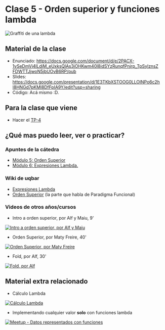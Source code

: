 # Clase 5 - Orden superior y funciones lambda

![Graffiti de una lambda](https://combineoverwiki.net/images/thumb/9/92/Lambdaspray_2a.png/250px-Lambdaspray_2a.png)

## Material de la clase

- Enunciado: https://docs.google.com/document/d/e/2PACX-1vSeDmVj4ILdjM_eUxksQlAs3iOHKwm40l8idSYzRunqfPnjrp_TpSylznsZFDWTTJjwoN5jbUOvB6RP/pub
- Slides: https://docs.google.com/presentation/d/1E3TKbXSTOOG0LLOINPo6c2hI8HNGd7pKMI8DfFpIA9Y/edit?usp=sharing
- Código: Acá mismo :D.

## Para la clase que viene

- Hacer el [TP-4](https://classroom.github.com/a/2bcvzI3q)

## ¿Qué mas puedo leer, ver o practicar?

### Apuntes de la cátedra

- [Módulo 5: Orden Superior](https://drive.google.com/open?id=1Rzsp5A46R_WdC-NJ6_SKrUrtZ6LmR5A52BazE9XPLIc)
- [Módulo 6: Expresiones Lambda.](https://drive.google.com/open?id=1LKVaZHuJqxf2FcOK17vZjxq0CTT4sohqSsfhWmhQ6ks)

### Wiki de uqbar

- [Expresiones Lambda](https://wiki.uqbar.org/wiki/articles/expresiones-lambda.html)
- [Orden Superior](https://wiki.uqbar.org/wiki/articles/orden-superior.html) (la parte que habla de Paradigma Funcional)

### Videos de otros años/cursos

- Intro a orden superior, por Alf y Maiu, 9'

[![Intro a orden superior, por Alf y Maiu](https://img.youtube.com/vi/mSJdiZ-0pXk/0.jpg)](https://youtu.be/mSJdiZ-0pXk "Intro a orden superior, por Alf y Maiu")

- Orden Superior, por Maty Freire, 40'

[![Orden Superior, por Maty Freire](https://img.youtube.com/vi/3yi-vv0xC_g/0.jpg)](https://youtu.be/3yi-vv0xC_g "Orden Superior, por Maty Freire")

- Fold, por Alf, 30'

[![Fold, por Alf](https://img.youtube.com/vi/veiQkxz59NE/0.jpg)](https://youtu.be/veiQkxz59NE "Fold, por Alf")

## Material extra relacionado

- Cálculo Lambda

[![Cálculo Lambda](https://img.youtube.com/vi/eis11j_iGMs/0.jpg)](https://youtu.be/eis11j_iGMs "Cálculo Lambda")

- Implementando cualquier valor **solo** con funciones lambda

[![Meetup - Datos representados con funciones](https://img.youtube.com/vi/pONQQMKhs0k/0.jpg)](https://youtu.be/pONQQMKhs0k "Meetup - Datos representados con funciones")
